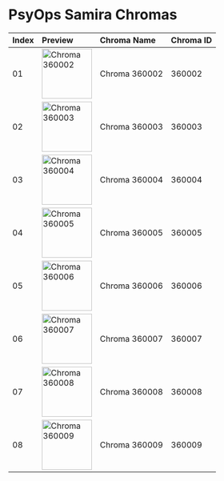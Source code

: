 # PsyOps Samira Chromas

| Index | Preview | Chroma Name | Chroma ID |
|:---|:---|:---|:---|
| 01 | <img src='https://raw.communitydragon.org/latest/plugins/rcp-be-lol-game-data/global/default/v1/champion-chroma-images/360/360002.png' alt='Chroma 360002' width='100'> | Chroma 360002 | 360002 |
| 02 | <img src='https://raw.communitydragon.org/latest/plugins/rcp-be-lol-game-data/global/default/v1/champion-chroma-images/360/360003.png' alt='Chroma 360003' width='100'> | Chroma 360003 | 360003 |
| 03 | <img src='https://raw.communitydragon.org/latest/plugins/rcp-be-lol-game-data/global/default/v1/champion-chroma-images/360/360004.png' alt='Chroma 360004' width='100'> | Chroma 360004 | 360004 |
| 04 | <img src='https://raw.communitydragon.org/latest/plugins/rcp-be-lol-game-data/global/default/v1/champion-chroma-images/360/360005.png' alt='Chroma 360005' width='100'> | Chroma 360005 | 360005 |
| 05 | <img src='https://raw.communitydragon.org/latest/plugins/rcp-be-lol-game-data/global/default/v1/champion-chroma-images/360/360006.png' alt='Chroma 360006' width='100'> | Chroma 360006 | 360006 |
| 06 | <img src='https://raw.communitydragon.org/latest/plugins/rcp-be-lol-game-data/global/default/v1/champion-chroma-images/360/360007.png' alt='Chroma 360007' width='100'> | Chroma 360007 | 360007 |
| 07 | <img src='https://raw.communitydragon.org/latest/plugins/rcp-be-lol-game-data/global/default/v1/champion-chroma-images/360/360008.png' alt='Chroma 360008' width='100'> | Chroma 360008 | 360008 |
| 08 | <img src='https://raw.communitydragon.org/latest/plugins/rcp-be-lol-game-data/global/default/v1/champion-chroma-images/360/360009.png' alt='Chroma 360009' width='100'> | Chroma 360009 | 360009 |
